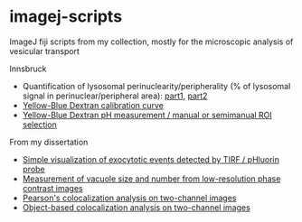 # imagej-scripts
ImageJ fiji scripts from my collection, mostly for the microscopic analysis of vesicular transport

Innsbruck
* Quantification of lysosomal perinuclearity/peripherality (% of lysosomal signal in perinuclear/peripheral area): <a href="https://github.com/VojtechDostal/imagej-scripts/blob/main/yellow-blue%20dextran%20calibration%20curve">part1</a>, <a href="https://github.com/VojtechDostal/imagej-scripts/blob/main/yellow-blue%20dextran%20calibration%20curve">part2</a>
* <a href="https://github.com/VojtechDostal/imagej-scripts/blob/main/yellow-blue%20dextran%20calibration%20curve">Yellow-Blue Dextran calibration curve</a>
* <a href="https://github.com/VojtechDostal/imagej-scripts/blob/main/yellow-blue%20dextran%20manual%20roi%20selection">Yellow-Blue Dextran pH measurement / manual or semimanual ROI selection</a>


From my dissertation
* <a href="https://github.com/VojtechDostal/imagej-scripts/blob/main/visualisation%20of%20exocytotic%20events">Simple visualization of exocytotic events detected by TIRF / pHluorin probe</a>
* <a href="https://github.com/VojtechDostal/imagej-scripts/blob/main/vacuole%20size%20and%20number">Measurement of vacuole size and number from low-resolution phase contrast images</a>
* <a href="https://github.com/VojtechDostal/imagej-scripts/blob/main/pearson-colocalization">Pearson's colocalization analysis on two-channel images</a>
* <a href="https://github.com/VojtechDostal/imagej-scripts/blob/main/pearson-colocalization">Object-based colocalization analysis on two-channel images</a>
